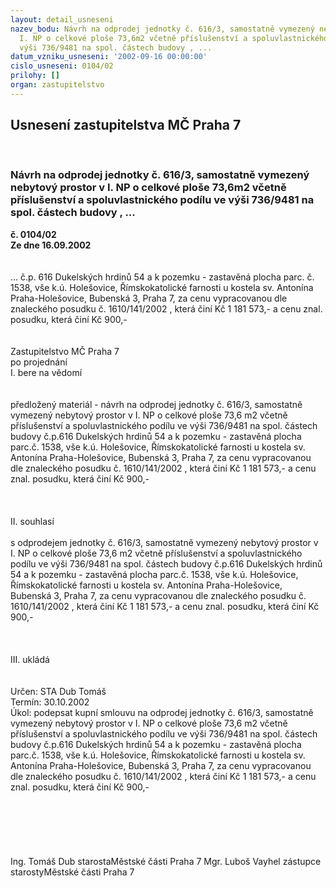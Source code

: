```yaml
---
layout: detail_usneseni
nazev_bodu: Návrh na odprodej jednotky č. 616/3, samostatně vymezený nebytový prostor  v
  I. NP o celkové ploše 73,6m2 včetně příslušenství a spoluvlastnického podílu ve
  výši 736/9481 na spol. částech budovy , ...
datum_vzniku_usneseni: '2002-09-16 00:00:00'
cislo_usneseni: 0104/02
prilohy: []
organ: zastupitelstvo
---
```

<div id="ucUsn_pList" class="usn">
	<span><h2>Usnesení zastupitelstva MČ Praha 7 </h2>
<br></span><div class="standBody">
<span><h3>Návrh na odprodej jednotky č. 616/3, samostatně vymezený nebytový prostor  v I. NP o celkové ploše 73,6m2 včetně příslušenství a spoluvlastnického podílu ve výši 736/9481 na spol. částech budovy , ...</h3></span><div class="center">
		<strong>č. 0104/02</strong><br>
	</div>
<div class="center">
		<strong>Ze dne 16.09.2002</strong><br><br>
	</div>
<br>... č.p. 616 Dukelských hrdinů 54 a k  pozemku - zastavěná plocha parc. č.  1538, vše k.ú. Holešovice, Římskokatolické farnosti u kostela sv. Antonína Praha-Holešovice, Bubenská 3, Praha 7, za cenu vypracovanou dle znaleckého posudku č. 1610/141/2002 , která činí Kč 1 181 573,- a cenu znal. posudku, která činí Kč 900,-<br><br><br>Zastupitelstvo MČ Praha 7<br>po projednání<br>I.	bere na vědomí<br><br> <br>předložený materiál - návrh na odprodej jednotky č. 616/3, samostatně vymezený nebytový prostor  v I. NP o celkové ploše  73,6 m2 včetně příslušenství a spoluvlastnického podílu ve výši 736/9481 na spol. částech budovy č.p.616 Dukelských hrdinů 54  a k  pozemku - zastavěná plocha parc.č.  1538, vše k.ú. Holešovice, Římskokatolické farnosti u kostela sv. Antonína Praha-Holešovice, Bubenská 3, Praha 7, za cenu vypracovanou dle znaleckého posudku č. 1610/141/2002 , která činí Kč 1 181 573,- a cenu znal. posudku, která činí Kč 900,-<br><br><br><br>II.  souhlasí <br><br>s odprodejem jednotky č. 616/3, samostatně vymezený nebytový prostor  v I. NP o celkové ploše  73,6 m2 včetně příslušenství a spoluvlastnického podílu ve výši 736/9481 na spol. částech budovy č.p.616 Dukelských hrdinů 54  a k  pozemku - zastavěná plocha parc.č.  1538, vše k.ú. Holešovice, Římskokatolické farnosti u kostela sv. Antonína Praha-Holešovice, Bubenská 3, Praha 7, za cenu vypracovanou dle znaleckého posudku č. 1610/141/2002 , která činí Kč 1 181 573,- a cenu znal. posudku, která činí Kč 900,-<br><br><br><br>III.     ukládá <br><br> <br>Určen:	STA Dub Tomáš<br>Termín: 30.10.2002<br>Úkol:	podepsat kupní smlouvu na odprodej jednotky č. 616/3, samostatně vymezený nebytový prostor  v I. NP o celkové ploše  73,6 m2 včetně příslušenství a spoluvlastnického podílu ve výši 736/9481 na spol. částech budovy č.p.616 Dukelských hrdinů 54  a k  pozemku - zastavěná plocha parc.č.  1538, vše k.ú. Holešovice, Římskokatolické farnosti u kostela sv. Antonína Praha-Holešovice, Bubenská 3, Praha 7, za cenu vypracovanou dle znaleckého posudku č. 1610/141/2002 , která činí Kč 1 181 573,- a cenu znal. posudku, která činí Kč 900,-<br><br> <br><br><br> <br>	<br>Ing. Tomáš Dub starostaMěstské části Praha 7	Mgr. Luboš Vayhel zástupce starostyMěstské části Praha 7<br>	<br><br>
</div>
</div>